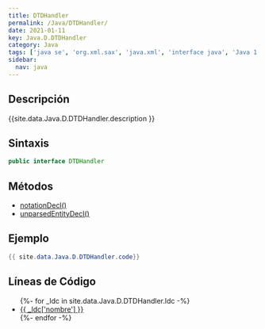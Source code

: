 ```yaml
---
title: DTDHandler
permalink: /Java/DTDHandler/
date: 2021-01-11
key: Java.D.DTDHandler
category: Java
tags: ['java se', 'org.xml.sax', 'java.xml', 'interface java', 'Java 1.4', 'SAX Java 1.0']
sidebar: 
  nav: java
---
```


## Descripción
{{site.data.Java.D.DTDHandler.description }}

## Sintaxis
~~~java
public interface DTDHandler
~~~

## Métodos
* [notationDecl()](/Java/DTDHandler/notationDecl)
* [unparsedEntityDecl()](/Java/DTDHandler/unparsedEntityDecl)

## Ejemplo
~~~java
{{ site.data.Java.D.DTDHandler.code}}
~~~

## Líneas de Código
<ul>
{%- for _ldc in site.data.Java.D.DTDHandler.ldc -%}
   <li>
       <a href="{{_ldc['url'] }}">{{ _ldc['nombre'] }}</a>
   </li>
{%- endfor -%}
</ul>
